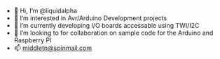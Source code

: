 - 👋 Hi, I’m @liquidalpha
- 👀 I’m interested in Avr/Arduino Development projects
- 🌱 I’m currently developing I/O boards accessable using TWI/I2C
- 💞️ I’m looking to for collaboration on sample code for the Arduino and Raspberry PI
- 📫 middletn@spinmail.com

<!---
liquidalpha/liquidalpha is a ✨ special ✨ repository because its `README.md` (this file) appears on your GitHub profile.
You can click the Preview link to take a look at your changes.
--->
